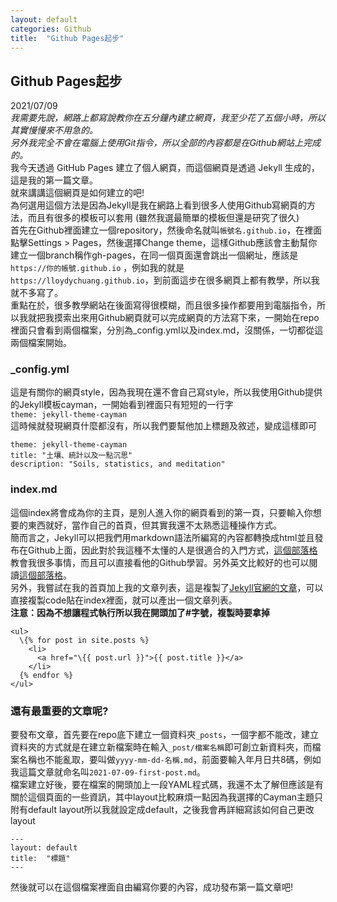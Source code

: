 ```yaml
---
layout: default
categories: Github
title:  "Github Pages起步"
---
```


## Github Pages起步
2021/07/09  
_我需要先說，網路上都寫說教你在五分鐘內建立網頁，我至少花了五個小時，所以其實慢慢來不用急的。<br/>另外我完全不會在電腦上使用Git指令，所以全部的內容都是在Github網站上完成的。_  
我今天透過 GitHub Pages 建立了個人網頁，而這個網頁是透過 Jekyll 生成的，這是我的第一篇文章。  
就來講講這個網頁是如何建立的吧!  
為何選用這個方法是因為Jekyll是我在網路上看到很多人使用Github寫網頁的方法，而且有很多的模板可以套用 (雖然我選最簡單的模板但還是研究了很久)  
首先在Github裡面建立一個repository，然後命名就叫`帳號名.github.io`，在裡面點擊Settings > Pages，然後選擇Change theme，這樣Github應該會主動幫你建立一個branch稱作gh-pages，在同一個頁面還會跳出一個網址，應該是`https://你的帳號.github.io` ，例如我的就是`https://lloydychuang.github.io`，到前面這步在很多網頁上都有教學，所以我就不多寫了。  
重點在於，很多教學網站在後面寫得很模糊，而且很多操作都要用到電腦指令，所以我就把我摸索出來用Github網頁就可以完成網頁的方法寫下來，一開始在repo裡面只會看到兩個檔案，分別為_config.yml以及index.md，沒關係，一切都從這兩個檔案開始。  

### _config.yml  
 
這是有關你的網頁style，因為我現在還不會自己寫style，所以我使用Github提供的Jekyll模板cayman，一開始看到裡面只有短短的一行字<br/>
`theme: jekyll-theme-cayman`  
這時候就發現網頁什麼都沒有，所以我們要幫他加上標題及敘述，變成這樣即可  
```
theme: jekyll-theme-cayman
title: "土壤、統計以及一點沉思"  
description: "Soils, statistics, and meditation" 
```

### index.md
這個index將會成為你的主頁，是別人進入你的網頁看到的第一頁，只要輸入你想要的東西就好，當作自己的首頁，但其實我還不太熟悉這種操作方式。  
簡而言之，Jekyll可以把我們用markdown語法所編寫的內容都轉換成html並且發布在Github上面，因此對於我這種不太懂的人是很適合的入門方式，<a href="https://ktinglee.github.io/" target="_blank">這個部落格</a>教會我很多事情，而且可以直接看他的Github學習。另外英文比較好的也可以閱讀<a href="https://aregsar.com/blog/2019/how-to-setup-a-github-pages-blog-in-five-minutes/" target="_blank">這個部落格</a>。  
另外，我嘗試在我的首頁加上我的文章列表，這是複製了<a href="https://jekyllrb.com/docs/posts/" target="_blank">Jekyll官網的文章</a>，可以直接複製code貼在index裡面，就可以產出一個文章列表。  
**注意：因為不想讓程式執行所以我在開頭加了\#字號，複製時要拿掉**  
```
<ul>
  \{% for post in site.posts %}
    <li>
      <a href="\{{ post.url }}">{{ post.title }}</a>
    </li>
  {% endfor %}
</ul>
```

### 還有最重要的文章呢?
要發布文章，首先要在repo底下建立一個資料夾`_posts`，一個字都不能改，建立資料夾的方式就是在建立新檔案時在輸入`_post/檔案名稱`即可創立新資料夾，而檔案名稱也不能亂取，要叫做`yyyy-mm-dd-名稱.md`，前面要輸入年月日共8碼，例如我這篇文章就命名叫`2021-07-09-first-post.md`。  
檔案建立好後，要在檔案的開頭加上一段YAML程式碼，我還不太了解但應該是有關於這個頁面的一些資訊，其中layout比較麻煩一點因為我選擇的Cayman主題只附有default layout所以我就設定成default，之後我會再詳細寫該如何自己更改layout
```
---
layout: default
title:  "標題"
---
```
然後就可以在這個檔案裡面自由編寫你要的內容，成功發布第一篇文章吧!


